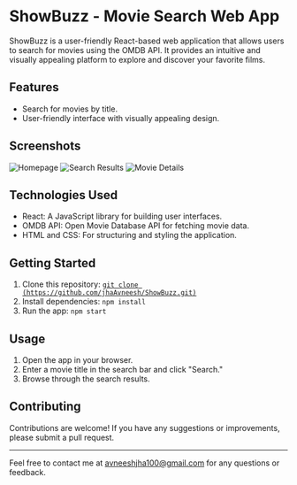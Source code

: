 # ShowBuzz - Movie Search Web App

ShowBuzz is a user-friendly React-based web application that allows users to search for movies using the OMDB API. It provides an intuitive and visually appealing platform to explore and discover your favorite films.

## Features

- Search for movies by title.
- User-friendly interface with visually appealing design.

## Screenshots

![Homepage]()
![Search Results](screenshots/search_results.png)
![Movie Details](screenshots/movie_details.png)

## Technologies Used

- React: A JavaScript library for building user interfaces.
- OMDB API: Open Movie Database API for fetching movie data.
- HTML and CSS: For structuring and styling the application.

## Getting Started

1. Clone this repository: [`git clone (https://github.com/jhaAvneesh/ShowBuzz.git)`](https://github.com/jhaAvneesh/ShowBuzz.git)
2. Install dependencies: `npm install`
3. Run the app: `npm start`

## Usage

1. Open the app in your browser.
2. Enter a movie title in the search bar and click "Search."
3. Browse through the search results.

## Contributing

Contributions are welcome! If you have any suggestions or improvements, please submit a pull request.

---

Feel free to contact me at [avneeshjha100@gmail.com](mailto:avneeshjha100@gmail.com) for any questions or feedback.
